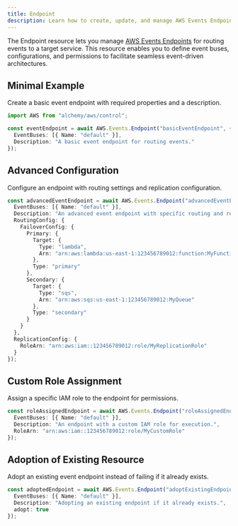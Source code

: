 ```yaml
---
title: Endpoint
description: Learn how to create, update, and manage AWS Events Endpoints using Alchemy Cloud Control.
---
```



The Endpoint resource lets you manage [AWS Events Endpoints](https://docs.aws.amazon.com/events/latest/userguide/) for routing events to a target service. This resource enables you to define event buses, configurations, and permissions to facilitate seamless event-driven architectures.

## Minimal Example

Create a basic event endpoint with required properties and a description.

```ts
import AWS from "alchemy/aws/control";

const eventEndpoint = await AWS.Events.Endpoint("basicEventEndpoint", {
  EventBuses: [{ Name: "default" }],
  Description: "A basic event endpoint for routing events."
});
```

## Advanced Configuration

Configure an endpoint with routing settings and replication configuration.

```ts
const advancedEventEndpoint = await AWS.Events.Endpoint("advancedEventEndpoint", {
  EventBuses: [{ Name: "default" }],
  Description: "An advanced event endpoint with specific routing and replication settings.",
  RoutingConfig: {
    FailoverConfig: {
      Primary: {
        Target: {
          Type: "lambda",
          Arn: "arn:aws:lambda:us-east-1:123456789012:function:MyFunction"
        },
        Type: "primary"
      },
      Secondary: {
        Target: {
          Type: "sqs",
          Arn: "arn:aws:sqs:us-east-1:123456789012:MyQueue"
        },
        Type: "secondary"
      }
    }
  },
  ReplicationConfig: {
    RoleArn: "arn:aws:iam::123456789012:role/MyReplicationRole"
  }
});
```

## Custom Role Assignment

Assign a specific IAM role to the endpoint for permissions.

```ts
const roleAssignedEndpoint = await AWS.Events.Endpoint("roleAssignedEndpoint", {
  EventBuses: [{ Name: "default" }],
  Description: "An endpoint with a custom IAM role for execution.",
  RoleArn: "arn:aws:iam::123456789012:role/MyCustomRole"
});
```

## Adoption of Existing Resource

Adopt an existing event endpoint instead of failing if it already exists.

```ts
const adoptedEndpoint = await AWS.Events.Endpoint("adoptExistingEndpoint", {
  EventBuses: [{ Name: "default" }],
  Description: "Adopting an existing endpoint if it already exists.",
  adopt: true
});
```
